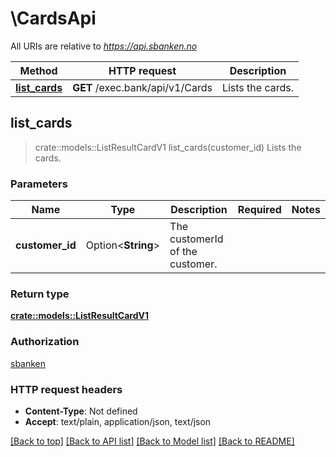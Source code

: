 # \CardsApi

All URIs are relative to *https://api.sbanken.no*

Method | HTTP request | Description
------------- | ------------- | -------------
[**list_cards**](CardsApi.md#list_cards) | **GET** /exec.bank/api/v1/Cards | Lists the cards.



## list_cards

> crate::models::ListResultCardV1 list_cards(customer_id)
Lists the cards.

### Parameters


Name | Type | Description  | Required | Notes
------------- | ------------- | ------------- | ------------- | -------------
**customer_id** | Option<**String**> | The customerId of the customer. |  |

### Return type

[**crate::models::ListResultCardV1**](ListResult.Card.v1.md)

### Authorization

[sbanken](../README.md#sbanken)

### HTTP request headers

- **Content-Type**: Not defined
- **Accept**: text/plain, application/json, text/json

[[Back to top]](#) [[Back to API list]](../README.md#documentation-for-api-endpoints) [[Back to Model list]](../README.md#documentation-for-models) [[Back to README]](../README.md)

